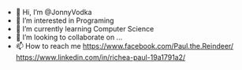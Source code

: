 - 👋 Hi, I’m @JonnyVodka
- 👀 I’m interested in Programing 
- 🌱 I’m currently learning Computer Science
- 💞️ I’m looking to collaborate on ...
- 📫 How to reach me https://www.facebook.com/Paul.the.Reindeer/
                     https://www.linkedin.com/in/richea-paul-19a1791a2/

<!---
JonnyVodka/JonnyVodka is a ✨ special ✨ repository because its `README.md` (this file) appears on your GitHub profile.
You can click the Preview link to take a look at your changes.
--->
